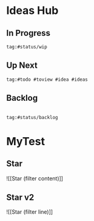 
# Ideas Hub

## In Progress
````query
tag:#status/wip

````
## Up Next 
````query
tag:#todo #toview #idea #ideas 

````

## Backlog
````query

tag:#status/backlog

````

# MyTest

## Star
![[Star (filter content)]]

## Star v2

![[Star (filter line)]]